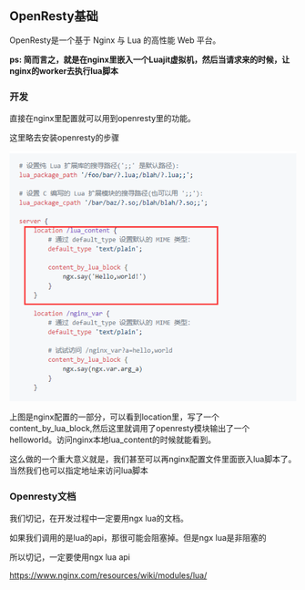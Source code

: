 ## OpenResty基础

OpenResty是一个基于 Nginx 与 Lua 的高性能 Web 平台。

**ps: 简而言之，就是在nginx里嵌入一个Luajit虚拟机，然后当请求来的时候，让nginx的worker去执行lua脚本**



### 开发

直接在nginx里配置就可以用到openresty里的功能。

这里略去安装openresty的步骤

![1614238606409](image/1614238606409.png)

上图是nginx配置的一部分，可以看到location里，写了一个content_by_lua_block,然后这里就调用了openresty模块输出了一个helloworld。访问nginx本地lua_content的时候就能看到。



这么做的一个重大意义就是，我们甚至可以再nginx配置文件里面嵌入lua脚本了。当然我们也可以指定地址来访问lua脚本



### Openresty文档

我们切记，在开发过程中一定要用ngx lua的文档。

如果我们调用的是lua的api，那很可能会阻塞掉。但是ngx lua是非阻塞的

所以切记，一定要使用ngx lua api

https://www.nginx.com/resources/wiki/modules/lua/
